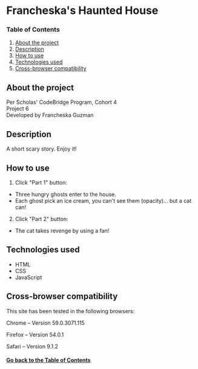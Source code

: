 # <a id="project">Francheska's Haunted House</a>

### Table of Contents

1. [About the project](#about)
2. [Description](#description)
3. [How to use](#instructions)
4. [Technologies used](#technologies)
5. [Cross-browser compatibility](#compatibility)

## <a id="about">About the project</a>

Per Scholas' CodeBridge Program, Cohort 4 <br />
Project 6 <br />
Developed by Francheska Guzman

## <a id="description">Description</a>

A short scary story. Enjoy it!

## <a id="instructions">How to use</a>

1. Click "Part 1" button: 
  * Three hungry ghosts enter to the house. 
  * Each ghost pick an ice cream, you can't see them (opacity)... but a cat can!
  
2. Click "Part 2" button:
  * The cat takes revenge by using a fan!

## <a id="technologies">Technologies used</a>

* HTML
* CSS
* JavaScript

## <a id="compatibility">Cross-browser compatibility</a>

This site has been tested in the following browsers:

Chrome – Version 59.0.3071.115 

Firefox – Version 54.0.1

Safari – Version 9.1.2

#### [Go back to the Table of Contents](#project)